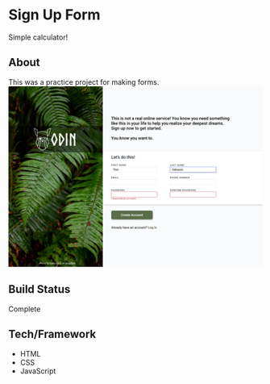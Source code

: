 # Sign Up Form
Simple calculator! 
## About
This was a practice project for making forms.
![Reference image to copy from The Odin Project.](assets/odin-sign-up-form.png)

## Build Status
Complete
## Tech/Framework
- HTML
- CSS
- JavaScript